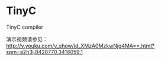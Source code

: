 
# TinyC 

TinyC compiler

演示视频请参见：http://v.youku.com/v_show/id_XMzA0MzkwNjg4MA==.html?spm=a2h3j.8428770.3416059.1

